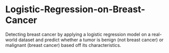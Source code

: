 # Logistic-Regression-on-Breast-Cancer

Detecting breast cancer by applying a logistic regression model on a real-world dataset and predict whether a tumor is benign (not breast cancer) or malignant (breast cancer) based off its characteristics.
